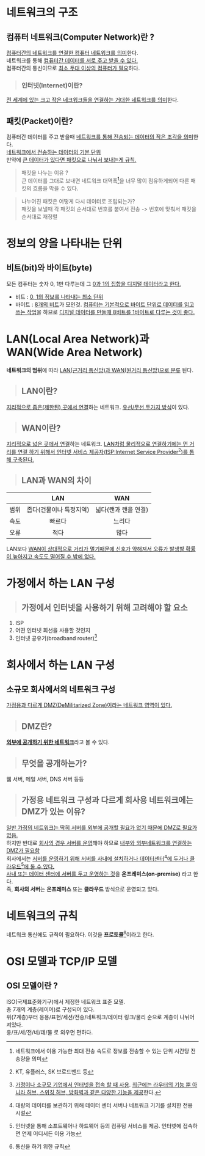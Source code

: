 # 네트워크의 구조
## 컴퓨터 네트워크(Computer Network)란 ?
<ins>컴퓨터간의 네트워크를 연결한 컴퓨터 네트워크를 의미</ins>한다.<br/>
네트워크를 통해 <ins>컴퓨터간 데이터를 서로 주고 받을 수 있다.</ins><br/>
컴퓨터간의 통신이므로 <ins>최소 두대 이상의 컴퓨터가 필요</ins>하다.<br/>

> ### 인터넷(Internet)이란?
<ins>전 세계에 있는 크고 작은 네크워크들을 연결하는 거대한 네트워크를 의미</ins>한다.<br/>

## 패킷(Packet)이란?
컴퓨터간 데이터를 주고 받을때 <ins>네트워크를 통해 전송되는 데이터의 작은 조각을 의미</ins>한다.<br/>
<ins>네트워크에서 전송하는 데이터의 기본 단위</ins><br/>
만약에 <ins>큰 데이터가 있다면 패킷으로 나눠서 보내는게 규칙.</ins><br/>
> 패킷을 나누는 이유 ?<br/>
큰 데이터를 그대로 보내면 네트워크 대역폭[^1]을 너무 많이 점유하게되어 다른 패킷의 흐름을 막을 수 있다.<br/>

> 나누어진 패킷은 어떻게 다시 데이터로 조립되는가?<br/>
패킷을 보낼때 각 패킷의 순서대로 번호를 붙여서 전송 -> 번호에 맞춰서 패킷을 순서대로 재정렬<br/>

[^1]: 네트워크에서 이용 가능한 최대 전송 속도로 정보를 전송할 수 있는 단위 시간당 전송량을 의미

# 정보의 양을 나타내는 단위
## 비트(bit)와 바이트(byte)
모든 컴퓨터는 숫자 0, 1만 다루는데 그 <ins>0과 1의 집합을 디지털 데이터라고 한다.</ins><br/>
- 비트 : <ins>0, 1의 정보를 나타내는 최소 단위</ins>
- 바이트 : <ins>8개의 비트</ins>가 모인것. <ins>컴퓨터는 기본적으로 바이트 단위로 데이터를 읽고 쓰는 작업</ins>을 하므로 <ins>디지털 데이터를 만들때 8비트를 1바이트로 다루는 것이 좋다.</ins>

# LAN(Local Area Network)과 WAN(Wide Area Network)
**네트워크의 범위**에 따라 <ins>LAN(근거리 통신망)과 WAN(원거리 통신망)으로 분류</ins> 된다.

> ## LAN이란?
<ins>지리적으로 좁은(제한된) 곳에서 연결</ins>하는 네트워크. <ins>유선/무선 두가지 방식</ins>이 있다.

> ## WAN이란?
<ins>지리적으로 넓은 곳에서 연결</ins>하는 네트워크. <ins>LAN처럼 물리적으로 연결하기에는 먼 거리를 연결 하기 위해서 인터넷 서비스 제공자(ISP:Internet Service Provider[^2])를 통해 구축된다.</ins>
[^2]: KT, 유플러스, SK 브로드밴드 등
> ## LAN과 WAN의 차이
||LAN|WAN|
|:--:|:--:|:--:|
|범위|좁다(건물이나 특정지역)|넓다(랜과 랜을 연결)|
|속도|빠르다|느리다|
|오류|적다|많다|

LAN보다 <ins>WAN이 상대적으로 거리가 멀기때문에 신호가 약해져서 오류가 발생할 확률이 높아지고 속도도 떨어질 수 밖에 없다.</ins>
# 가정에서 하는 LAN 구성
> ## 가정에서 인터넷을 사용하기 위해 고려해야 할 요소
1. ISP
2. 어떤 인터넷 회선을 사용할 것인지
3. 인터넷 공유기(broadband router)[^3]

[^3]: <ins>가정이나 소규모 기업에서 인터넷을 접속 할 때 사용</ins>. <ins>최근에는 라우터의 기능 뿐 아니라 허브, 스위칭 허브, 방화벽과 같은 다양한 기능을 제공</ins>한다.

# 회사에서 하는 LAN 구성
## 소규모 회사에서의 네트워크 구성
<ins>가정용과 다르게 DMZ(DeMilitarized Zone)이라는 네트워크 영역이 있다.</ins><br/>
> ## DMZ란?
<ins>**외부에 공개하기 위한 네트워크**</ins>라고 볼 수 있다.<br/>

> ## 무엇을 공개하는가?
웹 서버, 메일 서버, DNS 서버 등등

> ## 가정용 네트워크 구성과 다르게 회사용 네트워크에는 DMZ가 있는 이유?
<ins>일반 가정의 네트워크는 딱히 서버를 외부에 공개할 필요가 없기 때문에 DMZ로 필요가 없음.</ins><br/>
하지만 반대로 <ins>회사의 경우 서버를 운영</ins>해야 하므로 <ins>내부와 외부네트워크를 연결하는 DMZ가 필요함</ins><br/>
회사에서는 <ins>서버를 운영하기 위해 서버를 사내에 설치하거나 데이터센터[^4]에 두거나 클라우드[^5]에 둘 수 있다.</ins><br/>
<ins>사내 또는 데이터 센터에 서버를 두고 운영하는 것</ins>을 **온프레미스(on-premise)** 라고 한다.<br/>
즉, **회사의 서버**는 **온프레미스** 또는 **클라우드** 방식으로 운영되고 있다.<br/>
[^4]: 대량의 데이터를 보관하기 위해 데이터 센터 서버나 네트워크 기기를 설치한 전용 시설
[^5]: 인터넷을 통해 소프트웨어나 하드웨어 등의 컴퓨팅 서비스를 제공. 인터넷에 접속하면 언제 어디서든 이용 가능

# 네트워크의 규칙
네트워크 통신에도 규칙이 필요하다. 이것을 **프로토콜**[^6]이라고 한다.

[^6]: 통신을 하기 위한 규칙

# OSI 모델과 TCP/IP 모델
## OSI 모델이란 ?
ISO(국제표준화기구)에서 제정한 네트워크 표준 모델.<br/>
총 7개의 계층(레이어)로 구성되어 있다.<br/>
위(7계층)부터 응용/표현/세션/전송/네트워크/데이터 링크/물리 순으로 계층이 나뉘어져있다.</br>
응/표/세/전/네/데/물 로 외우면 편하다.<br/>
